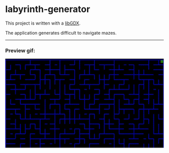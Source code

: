 # labyrinth-generator

This project is written with a [libGDX](https://libgdx.com/).

The application generates difficult to navigate mazes.
____

### Preview gif:
![algorithm](preview.gif)
